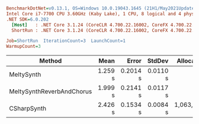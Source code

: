 ``` ini

BenchmarkDotNet=v0.13.1, OS=Windows 10.0.19043.1645 (21H1/May2021Update)
Intel Core i7-7700 CPU 3.60GHz (Kaby Lake), 1 CPU, 8 logical and 4 physical cores
.NET SDK=6.0.202
  [Host]   : .NET Core 3.1.24 (CoreCLR 4.700.22.16002, CoreFX 4.700.22.17909), X64 RyuJIT
  ShortRun : .NET Core 3.1.24 (CoreCLR 4.700.22.16002, CoreFX 4.700.22.17909), X64 RyuJIT

Job=ShortRun  IterationCount=3  LaunchCount=1  
WarmupCount=3  

```
|                    Method |    Mean |    Error |   StdDev |   Allocated |
|-------------------------- |--------:|---------:|---------:|------------:|
|                MeltySynth | 1.259 s | 0.2014 s | 0.0110 s |           - |
| MeltySynthReverbAndChorus | 1.999 s | 0.2141 s | 0.0117 s |           - |
|               CSharpSynth | 2.426 s | 0.1534 s | 0.0084 s | 1,063,944 B |
